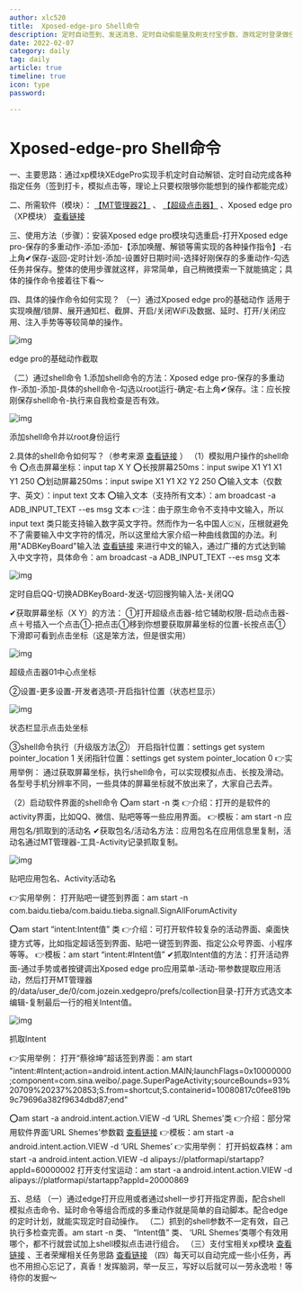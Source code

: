 ```yaml
---
author: xlc520
title:  Xposed-edge-pro Shell命令
description: 定时自动签到、发送消息、定时自动偷能量及刷支付宝步数、游戏定时登录做任务……【shell命令】
date: 2022-02-07
category: daily
tag: daily
article: true
timeline: true
icon: type
password: 

---
```


# Xposed-edge-pro Shell命令

一、主要思路：通过xp模块XEdgePro实现手机定时自动解锁、定时自动完成各种指定任务（签到打卡，模拟点击等，理论上只要权限够你能想到的操作都能完成）

二、所需软件（模块）： [【MT管理器2】](http://www.coolapk.com/apk/bin.mt.plus) 、 [【超级点击器】](http://www.coolapk.com/apk/com.dianjiqi) 、Xposed edge pro（XP模块） [查看链接](https://www.lanzous.com/i8bojpc)

三、使用方法（步骤）：安装Xposed edge pro模块勾选重启-打开Xposed edge pro-保存的多重动作-添加-添加-【添加唤醒、解锁等需实现的各种操作指令】-右上角✔保存-返回-定时计划-添加-设置好日期时间-选择好刚保存的多重动作-勾选任务并保存。整体的使用步骤就这样，非常简单，自己稍微摸索一下就能搞定；具体的操作命令接着往下看～

四、具体的操作命令如何实现？
（一）通过Xposed edge pro的基础动作
适用于实现唤醒/锁屏、展开通知栏、截屏、开启/关闭WiFi及数据、延时、打开/关闭应用、注入手势等等较简单的操作。

![img](http://image.coolapk.com/feed/2020/0102/15/2566398_b9dca6a7_9973_6352@1080x810.jpeg.m.jpg)

edge pro的基础动作截取

（二）通过shell命令
1.添加shell命令的方法：Xposed edge pro-保存的多重动作-添加-添加-具体的shell命令-勾选以root运行-确定-右上角✔保存。注：应长按刚保存shell命令-执行来自我检查是否有效。

![img](http://image.coolapk.com/feed/2020/0102/15/2566398_a07e66c3_9973_6354@1080x810.jpeg.m.jpg)

添加shell命令并以root身份运行

2.具体的shell命令如何写？（参考来源 [查看链接](https://www.coolapk.com/feed/14487375?shareKey=YWJmN2I5YzViOGQ3NWUwYzQ3ZTc~&shareUid=2566398&shareFrom=com.coolapk.market_9.6.3) ）
（1）模拟用户操作的shell命令
⭕点击屏幕坐标：input tap X Y
⭕长按屏幕250ms：input swipe X1 Y1 X1 Y1 250
⭕划动屏幕250ms：input swipe X1 Y1 X2 Y2 250
⭕输入文本（仅数字、英文）：input text 文本
⭕输入文本（支持所有文本）：am broadcast -a ADB_INPUT_TEXT --es msg 文本
👉注：由于原生命令不支持中文输入，所以input text 类只能支持输入数字英文字符。然而作为一名中国人🇨🇳，压根就避免不了需要输入中文字符的情况，所以这里给大家介绍一种曲线救国的办法。利用"ADBKeyBoard"输入法 [查看链接](https://www.lanzous.com/i8enzgb) 来进行中文的输入，通过广播的方式达到输入中文字符，具体命令：am broadcast -a ADB_INPUT_TEXT --es msg 文本

![img](http://image.coolapk.com/feed/2020/0102/15/2566398_e0d4c129_9973_6356@432x768.gif)

定时自启QQ-切换ADBKeyBoard-发送-切回搜狗输入法-关闭QQ

✔获取屏幕坐标（X Y）的方法：
①打开超级点击器-给它辅助权限-启动点击器-点＋号插入一个点击①-把点击①移到你想要获取屏幕坐标的位置-长按点击①下滑即可看到点击坐标（这是笨方法，但是很实用）

![img](http://image.coolapk.com/feed/2020/0102/15/2566398_47fcf3a7_9973_6358@432x324.gif)

超级点击器01中心点坐标

②设置-更多设置-开发者选项-开启指针位置（状态栏显示）

![img](http://image.coolapk.com/feed/2020/0102/15/2566398_da6651e3_9973_636@417x313.gif)

状态栏显示点击处坐标

③shell命令执行（升级版方法②）
开启指针位置：settings get system pointer_location 1
关闭指针位置：settings get system pointer_location 0
👉实用举例：
通过获取屏幕坐标，执行shell命令，可以实现模拟点击、长按及滑动。各型号手机分辨率不同，一些具体的屏幕坐标就不放出来了，大家自己去弄。

（2）启动软件界面的shell命令
⭕am start -n 类
👉介绍：打开的是软件的activity界面，比如QQ、微信、贴吧等等一些应用界面。
👉模板：am start -n 应用包名/抓取到的活动名
✔获取包名/活动名方法：应用包名在应用信息里复制，活动名通过MT管理器-工具-Activity记录抓取复制。

![img](http://image.coolapk.com/feed/2020/0102/15/2566398_2b33a73d_9973_6362@432x324.gif)

贴吧应用包名、Activity活动名

👉实用举例：
打开贴吧一键签到界面：am start -n com.baidu.tieba/com.baidu.tieba.signall.SignAllForumActivity

⭕am start “intent:Intent值” 类
👉介绍：可打开软件较复杂的活动界面、桌面快捷方式等，比如指定超话签到界面、贴吧一键签到界面、指定公众号界面、小程序等等。
👉模板：am start “intent:#Intent值”
✔抓取Intent值的方法：打开活动界面-通过手势或者按键调出Xposed edge pro应用菜单-活动-带参数提取应用活动，然后打开MT管理器的/data/user_de/0/com.jozein.xedgepro/prefs/collection目录-打开方式选文本编辑-复制最后一行的相关Intent值。

![img](http://image.coolapk.com/feed/2020/0102/15/2566398_e052257a_9973_6363@432x743.gif)

抓取Intent

👉实用举例：
打开“蔡徐坤”超话签到界面：am start "intent:#Intent;action=android.intent.action.MAIN;launchFlags=0x10000000;component=com.sina.weibo/.page.SuperPageActivity;sourceBounds=93%20709%20237%20853;S.from=shortcut;S.containerid=10080817c0fee819b9c79696a382f9634dbd87;end"

⭕am start -a android.intent.action.VIEW -d ‘URL Shemes’类
👉介绍：部分常用软件界面‘URL Shemes’参数戳 [查看链接](https://www.jianshu.com/p/85aeae988443)
👉模板：am start -a android.intent.action.VIEW -d ‘URL Shemes’
👉实用举例：
打开蚂蚁森林：am start -a android.intent.action.VIEW -d alipays://platformapi/startapp?appId=60000002
打开支付宝运动：am start -a android.intent.action.VIEW -d alipays://platformapi/startapp?appId=20000869

五、总结
（一）通过edge打开应用或者通过shell一步打开指定界面，配合shell模拟点击命令、延时命令等组合而成的多重动作就是简单的自动脚本。配合edge的定时计划，就能实现定时自动操作。
（二）抓到的shell参数不一定有效，自己执行多检查完善。am start -n 类、 “Intent值” 类、 ‘URL Shemes’类哪个有效用哪个，都不行就尝试加上shell模拟点击进行组合。
（三）支付宝相关xp模块 [查看链接](https://www.coolapk.com/feed/15606962?shareKey=YzY3OGU1ZDEzZjFkNWUwY2JkYjU~&shareUid=2566398&shareFrom=com.coolapk.market_9.6.3) 、王者荣耀相关任务思路 [查看链接](https://www.coolapk.com/feed/15526214?shareKey=ZTFkZjUwNDIzZjFlNWUwY2JkNDk~&shareUid=2566398&shareFrom=com.coolapk.market_9.6.3)
（四）每天可以自动完成一些小任务，再也不用担心忘记了，真香！发挥脑洞，举一反三，写好以后就可以一劳永逸啦！等待你的发掘～
